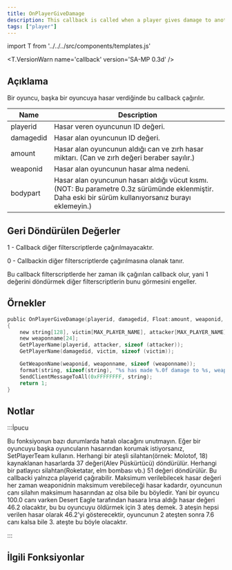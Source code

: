 ```yaml
---
title: OnPlayerGiveDamage
description: This callback is called when a player gives damage to another player.
tags: ["player"]
---
```


import T from '../../../src/components/templates.js'

<T.VersionWarn name='callback' version='SA-MP 0.3d' />

## Açıklama

Bir oyuncu, başka bir oyuncuya hasar verdiğinde bu callback çağırılır.

| Name      | Description                                                                                                                                           |
| --------- | ----------------------------------------------------------------------------------------------------------------------------------------------------- |
| playerid  | Hasar veren oyuncunun ID değeri.                                                                                                                      |
| damagedid | Hasar alan oyuncunun ID değeri.                                                                                                                       |
| amount    | Hasar alan oyuncunun aldığı can ve zırh hasar miktarı. (Can ve zırh değeri beraber sayılır.)                                                          |
| weaponid  | Hasar alan oyuncunun hasar alma nedeni.                                                                                                               |
| bodypart  | Hasar alan oyuncunun hasarı aldığı vücut kısmı. (NOT: Bu parametre 0.3z sürümünde eklenmiştir. Daha eski bir sürüm kullanıyorsanız burayı eklemeyin.) |

## Geri Döndürülen Değerler

1 - Callback diğer filterscriptlerde çağırılmayacaktır.

0 - Callbackin diğer filterscriptlerde çağırılmasına olanak tanır.

Bu callback filterscriptlerde her zaman ilk çağırılan callback olur, yani 1 değerini döndürmek diğer filterscriptlerin bunu görmesini engeller.

## Örnekler

```c
public OnPlayerGiveDamage(playerid, damagedid, Float:amount, weaponid, bodypart)
{
    new string[128], victim[MAX_PLAYER_NAME], attacker[MAX_PLAYER_NAME];
    new weaponname[24];
    GetPlayerName(playerid, attacker, sizeof (attacker));
    GetPlayerName(damagedid, victim, sizeof (victim));

    GetWeaponName(weaponid, weaponname, sizeof (weaponname));
    format(string, sizeof(string), "%s has made %.0f damage to %s, weapon: %s, bodypart: %d", attacker, amount, victim, weaponname, bodypart);
    SendClientMessageToAll(0xFFFFFFFF, string);
    return 1;
}
```

## Notlar

:::İpucu

Bu fonksiyonun bazı durumlarda hatalı olacağını unutmayın. Eğer bir oyuncuyu başka oyuncuların hasarından korumak istiyorsanız, SetPlayerTeam kullanın. Herhangi bir ateşli silahtan(örnek: Molotof, 18) kaynaklanan hasarlarda 37 değeri(Alev Püskürtücü) döndürülür. Herhangi bir patlayıcı silahtan(Roketatar, elm bombası vb.) 51 değeri döndürülür. Bu callbacki yalnızca playerid çağırabilir. Maksimum verilebilecek hasar değeri her zaman weaponidnin maksimum verebileceği hasar kadardır, oyuncunun canı silahın maksimum hasarından az olsa bile bu böyledir. Yani bir oyuncu 100.0 canı varken Desert Eagle tarafından hasara lırsa aldığı hasar değeri 46.2 olacaktır, bu bu oyuncuyu öldürmek için 3 ateş demek. 3 ateşin hepsi verilen hasar olarak 46.2'yi gösterecektir, oyuncunun 2 ateşten sonra 7.6 canı kalsa bile 3. ateşte bu böyle olacaktır.

:::

## İlgili Fonksiyonlar
